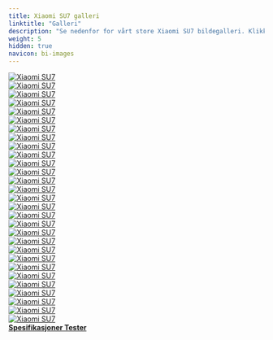 ```yaml
---
title: Xiaomi SU7 galleri
linktitle: "Galleri"
description: "Se nedenfor for vårt store Xiaomi SU7 bildegalleri. Klikk på bildene for høyoppløselige versjoner."
weight: 5
hidden: true
navicon: bi-images
---
```

<!-- markdownlint-disable MD033 -->
<div class="row" id ="my-gallery">
	<div class="pswp-grid-item col-6 col-md-4">
		<a href="https://media.evkx.net/multimedia/models/xiaomi/su7/su7/exterior_1.jpg"
data-pswp-src="https://media.evkx.net/multimedia/models/xiaomi/su7/su7/exterior_1.jpg"
data-pswp-width="2880"
data-pswp-height="2160" 
target="_blank">
			<img src="https://media.evkx.net/multimedia/models/xiaomi/su7/su7/exterior_1_xst.jpg" alt="Xiaomi SU7" class="img-fluid " />
		</a>
	</div>
	<div class="pswp-grid-item col-6 col-md-4">
		<a href="https://media.evkx.net/multimedia/models/xiaomi/su7/su7/exterior_10.jpg"
data-pswp-src="https://media.evkx.net/multimedia/models/xiaomi/su7/su7/exterior_10.jpg"
data-pswp-width="3000"
data-pswp-height="1687" 
target="_blank">
			<img src="https://media.evkx.net/multimedia/models/xiaomi/su7/su7/exterior_10_xst.jpg" alt="Xiaomi SU7" class="img-fluid " />
		</a>
	</div>
	<div class="pswp-grid-item col-6 col-md-4">
		<a href="https://media.evkx.net/multimedia/models/xiaomi/su7/su7/exterior_11.jpg"
data-pswp-src="https://media.evkx.net/multimedia/models/xiaomi/su7/su7/exterior_11.jpg"
data-pswp-width="1296"
data-pswp-height="1050" 
target="_blank">
			<img src="https://media.evkx.net/multimedia/models/xiaomi/su7/su7/exterior_11_xst.jpg" alt="Xiaomi SU7" class="img-fluid " />
		</a>
	</div>
	<div class="pswp-grid-item col-6 col-md-4">
		<a href="https://media.evkx.net/multimedia/models/xiaomi/su7/su7/exterior_12.jpg"
data-pswp-src="https://media.evkx.net/multimedia/models/xiaomi/su7/su7/exterior_12.jpg"
data-pswp-width="2880"
data-pswp-height="2160" 
target="_blank">
			<img src="https://media.evkx.net/multimedia/models/xiaomi/su7/su7/exterior_12_xst.jpg" alt="Xiaomi SU7" class="img-fluid " />
		</a>
	</div>
	<div class="pswp-grid-item col-6 col-md-4">
		<a href="https://media.evkx.net/multimedia/models/xiaomi/su7/su7/exterior_13.jpg"
data-pswp-src="https://media.evkx.net/multimedia/models/xiaomi/su7/su7/exterior_13.jpg"
data-pswp-width="2560"
data-pswp-height="1500" 
target="_blank">
			<img src="https://media.evkx.net/multimedia/models/xiaomi/su7/su7/exterior_13_xst.jpg" alt="Xiaomi SU7" class="img-fluid " />
		</a>
	</div>
	<div class="pswp-grid-item col-6 col-md-4">
		<a href="https://media.evkx.net/multimedia/models/xiaomi/su7/su7/exterior_14.jpg"
data-pswp-src="https://media.evkx.net/multimedia/models/xiaomi/su7/su7/exterior_14.jpg"
data-pswp-width="2560"
data-pswp-height="1390" 
target="_blank">
			<img src="https://media.evkx.net/multimedia/models/xiaomi/su7/su7/exterior_14_xst.jpg" alt="Xiaomi SU7" class="img-fluid " />
		</a>
	</div>
	<div class="pswp-grid-item col-6 col-md-4">
		<a href="https://media.evkx.net/multimedia/models/xiaomi/su7/su7/exterior_15.jpg"
data-pswp-src="https://media.evkx.net/multimedia/models/xiaomi/su7/su7/exterior_15.jpg"
data-pswp-width="2880"
data-pswp-height="2171" 
target="_blank">
			<img src="https://media.evkx.net/multimedia/models/xiaomi/su7/su7/exterior_15_xst.jpg" alt="Xiaomi SU7" class="img-fluid " />
		</a>
	</div>
	<div class="pswp-grid-item col-6 col-md-4">
		<a href="https://media.evkx.net/multimedia/models/xiaomi/su7/su7/exterior_2.jpg"
data-pswp-src="https://media.evkx.net/multimedia/models/xiaomi/su7/su7/exterior_2.jpg"
data-pswp-width="2880"
data-pswp-height="2160" 
target="_blank">
			<img src="https://media.evkx.net/multimedia/models/xiaomi/su7/su7/exterior_2_xst.jpg" alt="Xiaomi SU7" class="img-fluid " />
		</a>
	</div>
	<div class="pswp-grid-item col-6 col-md-4">
		<a href="https://media.evkx.net/multimedia/models/xiaomi/su7/su7/exterior_3.jpg"
data-pswp-src="https://media.evkx.net/multimedia/models/xiaomi/su7/su7/exterior_3.jpg"
data-pswp-width="2880"
data-pswp-height="2160" 
target="_blank">
			<img src="https://media.evkx.net/multimedia/models/xiaomi/su7/su7/exterior_3_xst.jpg" alt="Xiaomi SU7" class="img-fluid " />
		</a>
	</div>
	<div class="pswp-grid-item col-6 col-md-4">
		<a href="https://media.evkx.net/multimedia/models/xiaomi/su7/su7/exterior_4.jpg"
data-pswp-src="https://media.evkx.net/multimedia/models/xiaomi/su7/su7/exterior_4.jpg"
data-pswp-width="2880"
data-pswp-height="2160" 
target="_blank">
			<img src="https://media.evkx.net/multimedia/models/xiaomi/su7/su7/exterior_4_xst.jpg" alt="Xiaomi SU7" class="img-fluid " />
		</a>
	</div>
	<div class="pswp-grid-item col-6 col-md-4">
		<a href="https://media.evkx.net/multimedia/models/xiaomi/su7/su7/exterior_5.jpg"
data-pswp-src="https://media.evkx.net/multimedia/models/xiaomi/su7/su7/exterior_5.jpg"
data-pswp-width="2880"
data-pswp-height="2160" 
target="_blank">
			<img src="https://media.evkx.net/multimedia/models/xiaomi/su7/su7/exterior_5_xst.jpg" alt="Xiaomi SU7" class="img-fluid " />
		</a>
	</div>
	<div class="pswp-grid-item col-6 col-md-4">
		<a href="https://media.evkx.net/multimedia/models/xiaomi/su7/su7/exterior_6.jpg"
data-pswp-src="https://media.evkx.net/multimedia/models/xiaomi/su7/su7/exterior_6.jpg"
data-pswp-width="2880"
data-pswp-height="2160" 
target="_blank">
			<img src="https://media.evkx.net/multimedia/models/xiaomi/su7/su7/exterior_6_xst.jpg" alt="Xiaomi SU7" class="img-fluid " />
		</a>
	</div>
	<div class="pswp-grid-item col-6 col-md-4">
		<a href="https://media.evkx.net/multimedia/models/xiaomi/su7/su7/exterior_7.png"
data-pswp-src="https://media.evkx.net/multimedia/models/xiaomi/su7/su7/exterior_7.png"
data-pswp-width="3000"
data-pswp-height="1687" 
target="_blank">
			<img src="https://media.evkx.net/multimedia/models/xiaomi/su7/su7/exterior_7_xst.png" alt="Xiaomi SU7" class="img-fluid " />
		</a>
	</div>
	<div class="pswp-grid-item col-6 col-md-4">
		<a href="https://media.evkx.net/multimedia/models/xiaomi/su7/su7/exterior_8.png"
data-pswp-src="https://media.evkx.net/multimedia/models/xiaomi/su7/su7/exterior_8.png"
data-pswp-width="3000"
data-pswp-height="1687" 
target="_blank">
			<img src="https://media.evkx.net/multimedia/models/xiaomi/su7/su7/exterior_8_xst.png" alt="Xiaomi SU7" class="img-fluid " />
		</a>
	</div>
	<div class="pswp-grid-item col-6 col-md-4">
		<a href="https://media.evkx.net/multimedia/models/xiaomi/su7/su7/exterior_9.png"
data-pswp-src="https://media.evkx.net/multimedia/models/xiaomi/su7/su7/exterior_9.png"
data-pswp-width="3000"
data-pswp-height="1687" 
target="_blank">
			<img src="https://media.evkx.net/multimedia/models/xiaomi/su7/su7/exterior_9_xst.png" alt="Xiaomi SU7" class="img-fluid " />
		</a>
	</div>
	<div class="pswp-grid-item col-6 col-md-4">
		<a href="https://media.evkx.net/multimedia/models/xiaomi/su7/su7/frontseats_1.jpg"
data-pswp-src="https://media.evkx.net/multimedia/models/xiaomi/su7/su7/frontseats_1.jpg"
data-pswp-width="1760"
data-pswp-height="1000" 
target="_blank">
			<img src="https://media.evkx.net/multimedia/models/xiaomi/su7/su7/frontseats_1_xst.jpg" alt="Xiaomi SU7" class="img-fluid " />
		</a>
	</div>
	<div class="pswp-grid-item col-6 col-md-4">
		<a href="https://media.evkx.net/multimedia/models/xiaomi/su7/su7/frontseats_2.jpg"
data-pswp-src="https://media.evkx.net/multimedia/models/xiaomi/su7/su7/frontseats_2.jpg"
data-pswp-width="1760"
data-pswp-height="1000" 
target="_blank">
			<img src="https://media.evkx.net/multimedia/models/xiaomi/su7/su7/frontseats_2_xst.jpg" alt="Xiaomi SU7" class="img-fluid " />
		</a>
	</div>
	<div class="pswp-grid-item col-6 col-md-4">
		<a href="https://media.evkx.net/multimedia/models/xiaomi/su7/su7/frontseats_3.jpg"
data-pswp-src="https://media.evkx.net/multimedia/models/xiaomi/su7/su7/frontseats_3.jpg"
data-pswp-width="1760"
data-pswp-height="1000" 
target="_blank">
			<img src="https://media.evkx.net/multimedia/models/xiaomi/su7/su7/frontseats_3_xst.jpg" alt="Xiaomi SU7" class="img-fluid " />
		</a>
	</div>
	<div class="pswp-grid-item col-6 col-md-4">
		<a href="https://media.evkx.net/multimedia/models/xiaomi/su7/su7/frontseats_4.jpg"
data-pswp-src="https://media.evkx.net/multimedia/models/xiaomi/su7/su7/frontseats_4.jpg"
data-pswp-width="1760"
data-pswp-height="1000" 
target="_blank">
			<img src="https://media.evkx.net/multimedia/models/xiaomi/su7/su7/frontseats_4_xst.jpg" alt="Xiaomi SU7" class="img-fluid " />
		</a>
	</div>
	<div class="pswp-grid-item col-6 col-md-4">
		<a href="https://media.evkx.net/multimedia/models/xiaomi/su7/su7/headlights_1.jpg"
data-pswp-src="https://media.evkx.net/multimedia/models/xiaomi/su7/su7/headlights_1.jpg"
data-pswp-width="2880"
data-pswp-height="2160" 
target="_blank">
			<img src="https://media.evkx.net/multimedia/models/xiaomi/su7/su7/headlights_1_xst.jpg" alt="Xiaomi SU7" class="img-fluid " />
		</a>
	</div>
	<div class="pswp-grid-item col-6 col-md-4">
		<a href="https://media.evkx.net/multimedia/models/xiaomi/su7/su7/hud_1.jpg"
data-pswp-src="https://media.evkx.net/multimedia/models/xiaomi/su7/su7/hud_1.jpg"
data-pswp-width="1760"
data-pswp-height="853" 
target="_blank">
			<img src="https://media.evkx.net/multimedia/models/xiaomi/su7/su7/hud_1_xst.jpg" alt="Xiaomi SU7" class="img-fluid " />
		</a>
	</div>
	<div class="pswp-grid-item col-6 col-md-4">
		<a href="https://media.evkx.net/multimedia/models/xiaomi/su7/su7/interior_1.jpg"
data-pswp-src="https://media.evkx.net/multimedia/models/xiaomi/su7/su7/interior_1.jpg"
data-pswp-width="2560"
data-pswp-height="1498" 
target="_blank">
			<img src="https://media.evkx.net/multimedia/models/xiaomi/su7/su7/interior_1_xst.jpg" alt="Xiaomi SU7" class="img-fluid " />
		</a>
	</div>
	<div class="pswp-grid-item col-6 col-md-4">
		<a href="https://media.evkx.net/multimedia/models/xiaomi/su7/su7/interior_2.jpg"
data-pswp-src="https://media.evkx.net/multimedia/models/xiaomi/su7/su7/interior_2.jpg"
data-pswp-width="1920"
data-pswp-height="908" 
target="_blank">
			<img src="https://media.evkx.net/multimedia/models/xiaomi/su7/su7/interior_2_xst.jpg" alt="Xiaomi SU7" class="img-fluid " />
		</a>
	</div>
	<div class="pswp-grid-item col-6 col-md-4">
		<a href="https://media.evkx.net/multimedia/models/xiaomi/su7/su7/main_1.jpg"
data-pswp-src="https://media.evkx.net/multimedia/models/xiaomi/su7/su7/main_1.jpg"
data-pswp-width="3000"
data-pswp-height="1500" 
target="_blank">
			<img src="https://media.evkx.net/multimedia/models/xiaomi/su7/su7/main_1_xst.jpg" alt="Xiaomi SU7" class="img-fluid " />
		</a>
	</div>
	<div class="pswp-grid-item col-6 col-md-4">
		<a href="https://media.evkx.net/multimedia/models/xiaomi/su7/su7/rearlights_1.jpg"
data-pswp-src="https://media.evkx.net/multimedia/models/xiaomi/su7/su7/rearlights_1.jpg"
data-pswp-width="2880"
data-pswp-height="2160" 
target="_blank">
			<img src="https://media.evkx.net/multimedia/models/xiaomi/su7/su7/rearlights_1_xst.jpg" alt="Xiaomi SU7" class="img-fluid " />
		</a>
	</div>
	<div class="pswp-grid-item col-6 col-md-4">
		<a href="https://media.evkx.net/multimedia/models/xiaomi/su7/su7/screens_1.jpg"
data-pswp-src="https://media.evkx.net/multimedia/models/xiaomi/su7/su7/screens_1.jpg"
data-pswp-width="2560"
data-pswp-height="1440" 
target="_blank">
			<img src="https://media.evkx.net/multimedia/models/xiaomi/su7/su7/screens_1_xst.jpg" alt="Xiaomi SU7" class="img-fluid " />
		</a>
	</div>
	<div class="pswp-grid-item col-6 col-md-4">
		<a href="https://media.evkx.net/multimedia/models/xiaomi/su7/su7/screens_2.jpg"
data-pswp-src="https://media.evkx.net/multimedia/models/xiaomi/su7/su7/screens_2.jpg"
data-pswp-width="1760"
data-pswp-height="853" 
target="_blank">
			<img src="https://media.evkx.net/multimedia/models/xiaomi/su7/su7/screens_2_xst.jpg" alt="Xiaomi SU7" class="img-fluid " />
		</a>
	</div>
	<div class="pswp-grid-item col-6 col-md-4">
		<a href="https://media.evkx.net/multimedia/models/xiaomi/su7/su7/secondrowseats_1.jpg"
data-pswp-src="https://media.evkx.net/multimedia/models/xiaomi/su7/su7/secondrowseats_1.jpg"
data-pswp-width="1760"
data-pswp-height="1080" 
target="_blank">
			<img src="https://media.evkx.net/multimedia/models/xiaomi/su7/su7/secondrowseats_1_xst.jpg" alt="Xiaomi SU7" class="img-fluid " />
		</a>
	</div>
	<div class="pswp-grid-item col-6 col-md-4">
		<a href="https://media.evkx.net/multimedia/models/xiaomi/su7/su7/speakers_1.jpg"
data-pswp-src="https://media.evkx.net/multimedia/models/xiaomi/su7/su7/speakers_1.jpg"
data-pswp-width="1760"
data-pswp-height="853" 
target="_blank">
			<img src="https://media.evkx.net/multimedia/models/xiaomi/su7/su7/speakers_1_xst.jpg" alt="Xiaomi SU7" class="img-fluid " />
		</a>
	</div>
</div>
<script type="module">
  import PhotoSwipeLightbox from '/js/photoswipe-lightbox.esm.js';
    const lightbox = new PhotoSwipeLightbox({
       gallery: '#my-gallery',
        children: 'a',
        pswpModule: () => import('/js/photoswipe.esm.js')
    });
lightbox.init();
</script>
<div class="mt-3 mb-3">
<a href="../specifications/" class="text-decoration-none text-black">
<strong><i class="bi-arrow-left"></i> Spesifikasjoner </strong>
</a>
<a href="../reviews/" class="text-decoration-none text-black float-end">
<strong>Tester <i class="bi-arrow-right"></i></strong>
</a>
</div>
